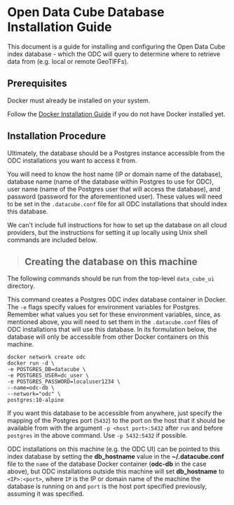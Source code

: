 ﻿# Open Data Cube Database Installation Guide

This document is a guide for installing and configuring 
the Open Data Cube index database - which the ODC will query
to determine where to retrieve data from (e.g. local or remote GeoTIFFs).

## <a name="prerequisites"></a> Prerequisites

Docker must already be installed on your system.

Follow the [Docker Installation Guide](docker_install.md) if you
do not have Docker installed yet.

## <a name="installation_procedure"></a> Installation Procedure
Ultimately, the database should be a Postgres instance accessible 
from the ODC installations you want to access it from.

You will need to know the host name (IP or domain name of the database),
database name (name of the database within Postgres to use for ODC),
user name (name of the Postgres user that will access the database),
and password (password for the aforementioned user). These values will
need to be set in the `.datacube.conf` file for all ODC installations
that should index this database.

We can't include full instructions for how to set up the database on 
all cloud providers, but the instructions for setting it up locally
using Unix shell commands are included below. 

>## Creating the database on this machine
The following commands should be run from the top-level 
`data_cube_ui` directory.

This command creates a Postgres ODC index database container in Docker.
The `-e` flags specify values for environment variables for Postgres.
Remember what values you set for these environment variables, since, as
mentioned above, you will need to set them in the `.datacube.conf` 
files of ODC installations that will use this database.
In its formulation below, the database will only be accessible from
other Docker containers on this machine.
```
docker network create odc
docker run -d \
-e POSTGRES_DB=datacube \
-e POSTGRES_USER=dc_user \
-e POSTGRES_PASSWORD=localuser1234 \
--name=odc-db \
--network="odc" \
postgres:10-alpine
```

If you want this database to be accessible from anywhere, just
specify the mapping of the Postgres port (`5432`) to the port on
the host that it should be available from with the argument 
`-p <host port>:5432` after `run` and before `postgres` in the above command.
Use `-p 5432:5432` if possible.

ODC installations on this machine (e.g. the ODC UI) can be pointed to this 
index database by setting the **db_hostname** value in the
**~/.datacube.conf** file to the `name` of the database Docker container 
(**odc-db** in the case above), but ODC installations outside this machine 
will set **db_hostname** to `<IP>:<port>`, where `IP` is the IP or 
domain name of the machine the database is running on and `port` 
is the host port specified previously, assuming it was specified.

